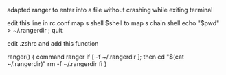 


adapted ranger to enter into a file without crashing while exiting 
terminal


edit this line in rc.conf
map s shell $shell
to
map s chain shell echo "$pwd" > ~/.rangerdir ; quit

edit .zshrc and add this function  

ranger() {
    command ranger
    if [ -f ~/.rangerdir ]; then
        cd "$(cat ~/.rangerdir)"
        rm -f ~/.rangerdir
    fi
}



